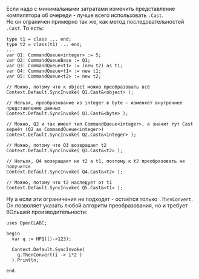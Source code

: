 


Если надо с минимальными затратами изменить представление компилятора об очереди - лучше всего использовать `.Cast`.\
Но он ограничен примерно так же, как метод последовательностей `.Cast`. То есть:
```
type t1 = class ... end;
type t2 = class(t1) ... end;
...
var Q1: CommandQueue<integer> := 5;
var Q2: CommandQueueBase := Q1;
var Q3: CommandQueue<t1> := (new t2) as t1;
var Q4: CommandQueue<t1> := new t1;
var Q5: CommandQueue<t2> := new t2;

// Можно, потому что к object можно преобразовать всё
Context.Default.SyncInvoke( Q1.Cast&<object> );

// Нельзя, преобразование из integer в byte - изменяет внутреннее представление данных
Context.Default.SyncInvoke( Q1.Cast&<byte> );

// Можно, Q2 и так имеет тип CommandQueue<integer>, а значит тут Cast вернёт (Q2 as CommandQueue<integer>)
Context.Default.SyncInvoke( Q2.Cast&<integer> );

// Можно, потому что Q3 возвращает t2
Context.Default.SyncInvoke( Q3.Cast&<t2> );

// Нельзя, Q4 возвращает не t2 а t1, поэтому к t2 преобразовать не получится
Context.Default.SyncInvoke( Q4.Cast&<t2> );

// Можно, потому что t2 наследует от t1
Context.Default.SyncInvoke( Q5.Cast&<t1> );
```

Ну а если эти ограничения не подходят - остаётся только `.ThenConvert`. Он позволяет указать любой алгоритм преобразования, но и требует бОльшей производительности:
```
uses OpenCLABC;

begin
  var q := HFQ(()->123);
  
  Context.Default.SyncInvoke(
    q.ThenConvert(i -> i*2 )
  ).Println;
  
end.
```


